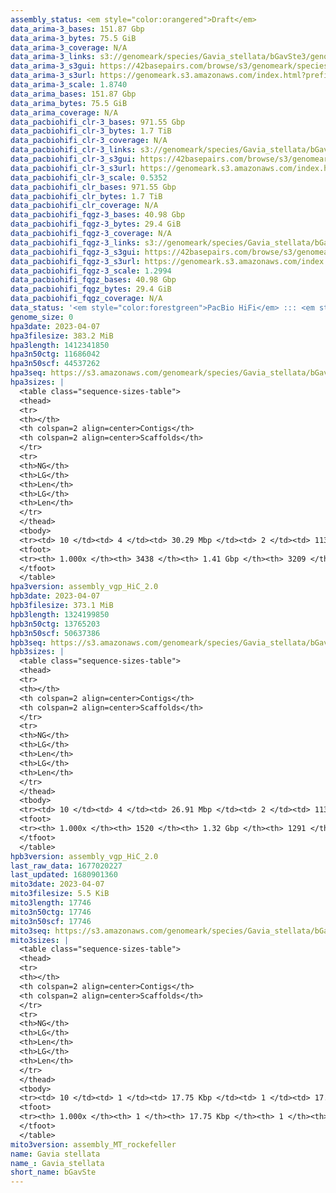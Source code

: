 ```yaml
---
assembly_status: <em style="color:orangered">Draft</em>
data_arima-3_bases: 151.87 Gbp
data_arima-3_bytes: 75.5 GiB
data_arima-3_coverage: N/A
data_arima-3_links: s3://genomeark/species/Gavia_stellata/bGavSte3/genomic_data/arima/<br>
data_arima-3_s3gui: https://42basepairs.com/browse/s3/genomeark/species/Gavia_stellata/bGavSte3/genomic_data/arima/
data_arima-3_s3url: https://genomeark.s3.amazonaws.com/index.html?prefix=species/Gavia_stellata/bGavSte3/genomic_data/arima/
data_arima-3_scale: 1.8740
data_arima_bases: 151.87 Gbp
data_arima_bytes: 75.5 GiB
data_arima_coverage: N/A
data_pacbiohifi_clr-3_bases: 971.55 Gbp
data_pacbiohifi_clr-3_bytes: 1.7 TiB
data_pacbiohifi_clr-3_coverage: N/A
data_pacbiohifi_clr-3_links: s3://genomeark/species/Gavia_stellata/bGavSte3/genomic_data/pacbio_hifi/<br>
data_pacbiohifi_clr-3_s3gui: https://42basepairs.com/browse/s3/genomeark/species/Gavia_stellata/bGavSte3/genomic_data/pacbio_hifi/
data_pacbiohifi_clr-3_s3url: https://genomeark.s3.amazonaws.com/index.html?prefix=species/Gavia_stellata/bGavSte3/genomic_data/pacbio_hifi/
data_pacbiohifi_clr-3_scale: 0.5352
data_pacbiohifi_clr_bases: 971.55 Gbp
data_pacbiohifi_clr_bytes: 1.7 TiB
data_pacbiohifi_clr_coverage: N/A
data_pacbiohifi_fqgz-3_bases: 40.98 Gbp
data_pacbiohifi_fqgz-3_bytes: 29.4 GiB
data_pacbiohifi_fqgz-3_coverage: N/A
data_pacbiohifi_fqgz-3_links: s3://genomeark/species/Gavia_stellata/bGavSte3/genomic_data/pacbio_hifi/<br>
data_pacbiohifi_fqgz-3_s3gui: https://42basepairs.com/browse/s3/genomeark/species/Gavia_stellata/bGavSte3/genomic_data/pacbio_hifi/
data_pacbiohifi_fqgz-3_s3url: https://genomeark.s3.amazonaws.com/index.html?prefix=species/Gavia_stellata/bGavSte3/genomic_data/pacbio_hifi/
data_pacbiohifi_fqgz-3_scale: 1.2994
data_pacbiohifi_fqgz_bases: 40.98 Gbp
data_pacbiohifi_fqgz_bytes: 29.4 GiB
data_pacbiohifi_fqgz_coverage: N/A
data_status: '<em style="color:forestgreen">PacBio HiFi</em> ::: <em style="color:forestgreen">Arima</em>'
genome_size: 0
hpa3date: 2023-04-07
hpa3filesize: 383.2 MiB
hpa3length: 1412341850
hpa3n50ctg: 11686042
hpa3n50scf: 44537262
hpa3seq: https://s3.amazonaws.com/genomeark/species/Gavia_stellata/bGavSte3/assembly_vgp_HiC_2.0/bGavSte3.HiC.hap1.20230407.fasta.gz
hpa3sizes: |
  <table class="sequence-sizes-table">
  <thead>
  <tr>
  <th></th>
  <th colspan=2 align=center>Contigs</th>
  <th colspan=2 align=center>Scaffolds</th>
  </tr>
  <tr>
  <th>NG</th>
  <th>LG</th>
  <th>Len</th>
  <th>LG</th>
  <th>Len</th>
  </tr>
  </thead>
  <tbody>
  <tr><td> 10 </td><td> 4 </td><td> 30.29 Mbp </td><td> 2 </td><td> 113.82 Mbp </td></tr>  <tr><td> 20 </td><td> 10 </td><td> 21.88 Mbp </td><td> 3 </td><td> 105.09 Mbp </td></tr>  <tr><td> 30 </td><td> 17 </td><td> 18.14 Mbp </td><td> 4 </td><td> 85.65 Mbp </td></tr>  <tr><td> 40 </td><td> 26 </td><td> 15.22 Mbp </td><td> 6 </td><td> 63.07 Mbp </td></tr>  <tr style="background-color:#cccccc;"><td> 50 </td><td> 37 </td><td style="background-color:#88ff88;"> 11.69 Mbp </td><td> 9 </td><td style="background-color:#88ff88;"> 44.54 Mbp </td></tr>  <tr><td> 60 </td><td> 50 </td><td> 9.67 Mbp </td><td> 13 </td><td> 30.28 Mbp </td></tr>  <tr><td> 70 </td><td> 69 </td><td> 5.34 Mbp </td><td> 19 </td><td> 22.27 Mbp </td></tr>  <tr><td> 80 </td><td> 108 </td><td> 2.45 Mbp </td><td> 27 </td><td> 13.46 Mbp </td></tr>  <tr><td> 90 </td><td> 362 </td><td> 123.86 Kbp </td><td> 174 </td><td> 148.56 Kbp </td></tr>  <tr><td> 100 </td><td> 3438 </td><td> 12.60 Kbp </td><td> 3209 </td><td> 12.60 Kbp </td></tr>  </tbody>
  <tfoot>
  <tr><th> 1.000x </th><th> 3438 </th><th> 1.41 Gbp </th><th> 3209 </th><th> 1.41 Gbp </th></tr>
  </tfoot>
  </table>
hpa3version: assembly_vgp_HiC_2.0
hpb3date: 2023-04-07
hpb3filesize: 373.1 MiB
hpb3length: 1324199850
hpb3n50ctg: 13765203
hpb3n50scf: 50637386
hpb3seq: https://s3.amazonaws.com/genomeark/species/Gavia_stellata/bGavSte3/assembly_vgp_HiC_2.0/bGavSte3.HiC.hap2.20230407.fasta.gz
hpb3sizes: |
  <table class="sequence-sizes-table">
  <thead>
  <tr>
  <th></th>
  <th colspan=2 align=center>Contigs</th>
  <th colspan=2 align=center>Scaffolds</th>
  </tr>
  <tr>
  <th>NG</th>
  <th>LG</th>
  <th>Len</th>
  <th>LG</th>
  <th>Len</th>
  </tr>
  </thead>
  <tbody>
  <tr><td> 10 </td><td> 4 </td><td> 26.91 Mbp </td><td> 2 </td><td> 113.72 Mbp </td></tr>  <tr><td> 20 </td><td> 9 </td><td> 22.60 Mbp </td><td> 3 </td><td> 103.81 Mbp </td></tr>  <tr><td> 30 </td><td> 15 </td><td> 19.36 Mbp </td><td> 4 </td><td> 85.81 Mbp </td></tr>  <tr><td> 40 </td><td> 22 </td><td> 16.63 Mbp </td><td> 6 </td><td> 65.28 Mbp </td></tr>  <tr style="background-color:#cccccc;"><td> 50 </td><td> 31 </td><td style="background-color:#88ff88;"> 13.77 Mbp </td><td> 8 </td><td style="background-color:#88ff88;"> 50.64 Mbp </td></tr>  <tr><td> 60 </td><td> 42 </td><td> 10.60 Mbp </td><td> 11 </td><td> 37.09 Mbp </td></tr>  <tr><td> 70 </td><td> 58 </td><td> 6.69 Mbp </td><td> 16 </td><td> 23.88 Mbp </td></tr>  <tr><td> 80 </td><td> 89 </td><td> 2.97 Mbp </td><td> 22 </td><td> 17.22 Mbp </td></tr>  <tr><td> 90 </td><td> 164 </td><td> 0.93 Mbp </td><td> 36 </td><td> 4.66 Mbp </td></tr>  <tr><td> 100 </td><td> 1520 </td><td> 16.83 Kbp </td><td> 1291 </td><td> 16.83 Kbp </td></tr>  </tbody>
  <tfoot>
  <tr><th> 1.000x </th><th> 1520 </th><th> 1.32 Gbp </th><th> 1291 </th><th> 1.32 Gbp </th></tr>
  </tfoot>
  </table>
hpb3version: assembly_vgp_HiC_2.0
last_raw_data: 1677020227
last_updated: 1680901360
mito3date: 2023-04-07
mito3filesize: 5.5 KiB
mito3length: 17746
mito3n50ctg: 17746
mito3n50scf: 17746
mito3seq: https://s3.amazonaws.com/genomeark/species/Gavia_stellata/bGavSte3/assembly_MT_rockefeller/bGavSte3.MT.20230407.fasta.gz
mito3sizes: |
  <table class="sequence-sizes-table">
  <thead>
  <tr>
  <th></th>
  <th colspan=2 align=center>Contigs</th>
  <th colspan=2 align=center>Scaffolds</th>
  </tr>
  <tr>
  <th>NG</th>
  <th>LG</th>
  <th>Len</th>
  <th>LG</th>
  <th>Len</th>
  </tr>
  </thead>
  <tbody>
  <tr><td> 10 </td><td> 1 </td><td> 17.75 Kbp </td><td> 1 </td><td> 17.75 Kbp </td></tr>  <tr><td> 20 </td><td> 1 </td><td> 17.75 Kbp </td><td> 1 </td><td> 17.75 Kbp </td></tr>  <tr><td> 30 </td><td> 1 </td><td> 17.75 Kbp </td><td> 1 </td><td> 17.75 Kbp </td></tr>  <tr><td> 40 </td><td> 1 </td><td> 17.75 Kbp </td><td> 1 </td><td> 17.75 Kbp </td></tr>  <tr style="background-color:#cccccc;"><td> 50 </td><td> 1 </td><td style="background-color:#ff8888;"> 17.75 Kbp </td><td> 1 </td><td style="background-color:#ff8888;"> 17.75 Kbp </td></tr>  <tr><td> 60 </td><td> 1 </td><td> 17.75 Kbp </td><td> 1 </td><td> 17.75 Kbp </td></tr>  <tr><td> 70 </td><td> 1 </td><td> 17.75 Kbp </td><td> 1 </td><td> 17.75 Kbp </td></tr>  <tr><td> 80 </td><td> 1 </td><td> 17.75 Kbp </td><td> 1 </td><td> 17.75 Kbp </td></tr>  <tr><td> 90 </td><td> 1 </td><td> 17.75 Kbp </td><td> 1 </td><td> 17.75 Kbp </td></tr>  <tr><td> 100 </td><td> 1 </td><td> 17.75 Kbp </td><td> 1 </td><td> 17.75 Kbp </td></tr>  </tbody>
  <tfoot>
  <tr><th> 1.000x </th><th> 1 </th><th> 17.75 Kbp </th><th> 1 </th><th> 17.75 Kbp </th></tr>
  </tfoot>
  </table>
mito3version: assembly_MT_rockefeller
name: Gavia stellata
name_: Gavia_stellata
short_name: bGavSte
---
```

